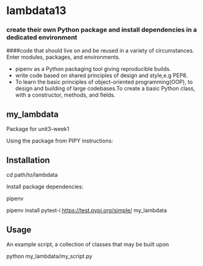 # lambdata13
### create their own Python package and install dependencies in a dedicated environment
####code that should live on and be reused in a variety of circumstances. Enter modules, packages, and environments.
- pipenv as a Python packaging tool giving reproducible builds.
- write code based on shared principles of design and style,e.g PEP8. 
- To learn the basic principles of object-oriented programming(OOP), to design and building of large codebases.To create a basic Python class, with a constructor, methods, and fields.

## my_lambdata

Package for unit3-week1

Using the package from PIPY instructions:




## Installation

cd path/to/lambdata

Install package dependencies:

pipenv 



pipenv install  pytest-i https://test.pypi.org/simple/ my_lambdata

## Usage

An example script, a collection of classes that may be built upon

python my_lambdata/my_script.py